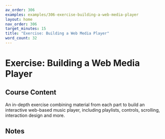 ```yaml
---
av_order: 306
examples: examples/306-exercise-building-a-web-media-player
layout: home
nav_order: 306
target_minutes: 15
title: "Exercise: Building a Web Media Player"
word_count: 32
---
```

# Exercise: Building a Web Media Player

## Course Content

An in-depth exercise combining material from each part to build an interactive web-based music player, including playlists, controls, scrolling, interaction design and more.

## Notes














